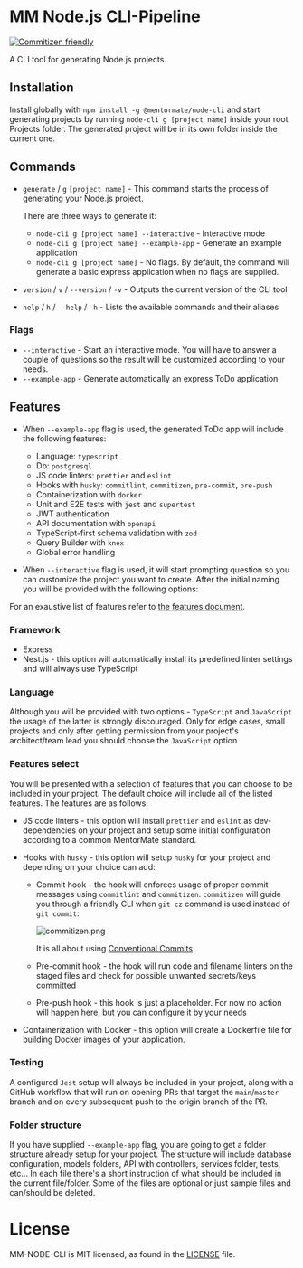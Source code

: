 # MM Node.js CLI-Pipeline

[![Commitizen friendly](https://img.shields.io/badge/commitizen-friendly-brightgreen.svg)](http://commitizen.github.io/cz-cli/)

A CLI tool for generating Node.js projects.

## Installation

Install globally with `npm install -g @mentormate/node-cli` and start generating projects by
running `node-cli g [project name]` inside your root Projects folder. The generated project will
be in its own folder inside the current one.

## Commands

- `generate` / `g` `[project name]` - This command starts the process of generating your Node.js project.

  There are three ways to generate it:

  - `node-cli g [project name] --interactive` - Interactive mode
  - `node-cli g [project name] --example-app` - Generate an example application
  - `node-cli g [project name]` - No flags. By default, the command will generate a basic express application when no flags are supplied.

- `version` / `v` / `--version` / `-v` - Outputs the current version of the CLI tool
- `help` / `h` / `--help` / `-h` - Lists the available commands and their aliases

### Flags

- `--interactive` - Start an interactive mode. You will have to answer a couple of questions so the result will be customized
  according to your needs.
- `--example-app` - Generate automatically an express ToDo application

## Features

- When `--example-app` flag is used, the generated ToDo app will include the following features:
  &nbsp;

  - Language: `typescript`
  - Db: `postgresql`
  - JS code linters: `prettier` and `eslint`
  - Hooks with `husky`: `commitlint`, `commitizen`, `pre-commit`, `pre-push`
  - Containerization with `docker`
  - Unit and E2E tests with `jest` and `supertest`
  - JWT authentication
  - API documentation with `openapi`
  - TypeScript-first schema validation with `zod`
  - Query Builder with `knex`
  - Global error handling
    &nbsp;

- When `--interactive` flag is used, it will start prompting question so you can customize the project you want to create.
  After the initial naming you will be provided with the following options:

For an exaustive list of features refer to [the features document](docs/features.md).

### Framework

- Express
- Nest.js - this option will automatically install its predefined linter settings and will always use TypeScript

### Language

Although you will be provided with two options - `TypeScript` and `JavaScript` the usage of the latter is strongly
discouraged. Only for edge cases, small projects and only after getting permission from your project's architect/team lead
you should choose the `JavaScript` option

### Features select

You will be presented with a selection of features that you can choose to be included in your project.
The default choice will include all of the listed features. The features are as follows:

- JS code linters - this option will install `prettier` and `eslint` as dev-dependencies on your project and
  setup some initial configuration according to a common MentorMate standard.
- Hooks with `husky` - this option will setup `husky` for your project and depending on your choice can add:

  - Commit hook - the hook will enforces usage of proper commit messages using `commitlint` and `commitizen`.
    `commitizen` will guide you through a friendly CLI when `git cz` command is used instead of `git commit`:

    ![commitizen.png](https://raw.githubusercontent.com/commitizen/cz-cli/master/meta/screenshots/add-commit.png)

    It is all about using [Conventional Commits](https://www.conventionalcommits.org/en/v1.0.0/)

  - Pre-commit hook - the hook will run code and filename linters on the staged files and check for possible
    unwanted secrets/keys committed
  - Pre-push hook - this hook is just a placeholder. For now no action will happen here, but you can configure it by your needs

- Containerization with Docker - this option will create a Dockerfile file for building Docker images of your application.

### Testing

A configured `Jest` setup will always be included in your project, along with a GitHub workflow that will run on opening
PRs that target the `main`/`master` branch and on every subsequent push to the origin branch of the PR.

### Folder structure

If you have supplied `--example-app` flag, you are going to get a folder structure already setup for your project. The structure will include
database configuration, models folders, API with controllers, services folder, tests, etc... In each file there's a short instruction of what
should be included in the current file/folder. Some of the files are optional or just sample files and can/should be deleted.

# License

MM-NODE-CLI is MIT licensed, as found in the [LICENSE](https://github.com/MentorMate/node-project-cli/blob/main/LICENSE) file.
